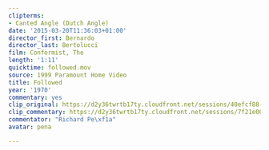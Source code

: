 ```yaml
---
clipterms:
- Canted Angle (Dutch Angle)
date: '2015-03-20T11:36:03+01:00'
director_first: Bernardo
director_last: Bertolucci
film: Conformist, The
length: '1:11'
quicktime: followed.mov
source: 1999 Paramount Home Video
title: Followed
year: '1970'
commentary: yes
clip_original: https://d2y36twrtb17ty.cloudfront.net/sessions/40efcf88-e82f-4a12-8b26-ae31015c82fa/686fd5fd-c56e-4e02-9bd5-ae31015c8303-24b86ccb-b6c7-420c-af17-ae31015caa77.mp4
clip_commentary: https://d2y36twrtb17ty.cloudfront.net/sessions/7f21e00c-e875-4176-a0cf-ae31015c86ff/3ab4bb47-7170-4a44-9be3-ae31015c8709-5ec33698-885f-4ec0-80c6-ae31015caf56.mp4
commentator: "Richard Pe\xf1a"
avatar: pena

---
```

